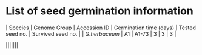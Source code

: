 # List of seed germination information

| Species | Genome Group | Accession ID | Germination time (days) | Tested seed no. | Survived seed no. |
| *G.herbaceum* | A1 | A1-73 | 3 | 3 | 3 | 

|||||||


